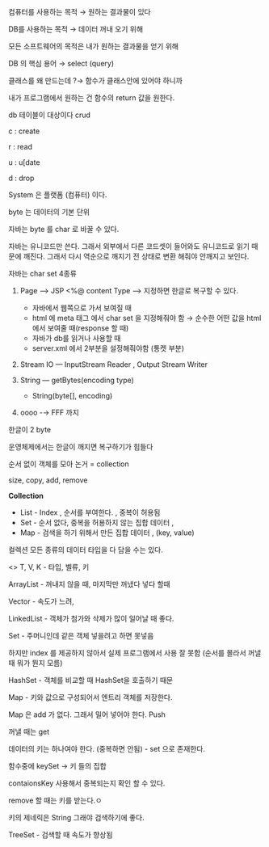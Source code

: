 컴퓨터를 사용하는 목적 → 원하는 결과물이 있다

DB를 사용하는 목적 → 데이터 꺼내 오기 위해

모든 소프트웨어의 목적은 내가 원하는 결과물을 얻기 위해

DB 의 핵심 용어 → select (query) 

클래스를 왜 만드는데 ?→ 함수가 클래스안에 있어야 하니까 

내가 프로그램에서 원하는 건 함수의 return 값을 원한다.

db 테이블이 대상이다 crud

c : create

r : read

u : u[date

d : drop

System 은 플랫폼 (컴퓨터) 이다.

byte 는 데이터의 기본 단위

자바는 byte 를 char 로 바꿀 수 있다.

자바는 유니코드만 쓴다. 그래서 외부에서 다른 코드셋이 들어와도 유니코드로 읽기 때문에 깨진다. 그래서 다시 역순으로 깨지기 전 상태로 변환 해줘야 안깨지고 보인다. 

자바는 char set 4종류

1. Page —>  JSP <%@ content Type —>  지정하면 한글로 복구할 수 있다.
    - 자바에서 웹쪽으로 가서 보여질 때
    - html 에 meta 태그 에서 char set 을 지정해줘야 함 → 순수한 어떤 값을 html 에서 보여줄 때(response 할 때)
    - 자바가 db를 읽거나 사용할 때
    - server.xml 에서 2부분을 설정해줘야함 (통켓 부분)
    
2. Stream IO — InputStream Reader ,   Output Stream Writer

1. String — getBytes(encoding type)
    - String(byte[], encoding)

1. oooo -→ FFF 까지 

한글이 2 byte 

운영체제에서는 한글이 깨지면 복구하기가 힘들다

순서 없이 객체를 모아 논거 = collection

size, copy, add, remove

**Collection** 

- List - Index , 순서를 부여한다.  , 중복이 허용됨
- Set - 순서 없다, 중복을 허용하지 않는 집합 데이터 ,
- Map - 검색을 하기 위해서 만든 집합 데이터 , (key, value)

컬렉션 모든 종류의 데이터 타입을 다 담을 수는 있다.

<>   T, V, K   - 타입, 벨류, 키

ArrayList - 꺼내지 않을 때, 마지막만 꺼냈다 넣다 할때

Vector - 속도가 느려, 

LinkedList - 객체가 첨가와 삭제가 많이 일어날 때  좋다.

Set - 주머니인데 같은 객체 넣을려고 하면 못넣음

하지만 index 를 제공하지 않아서 실제 프로그램에서 사용 잘 못함 (순서를 몰라서 꺼낼 때 뭐가 뭔지 모름)

HashSet - 객체를 비교할 때 HashSet을 호출하기 때문

Map - 키와 값으로 구성되어서 엔트리 객체를 저장한다.

Map 은 add 가 없다.  그래서 밀어 넣어야 한다. Push 

꺼낼 때는 get

데이터의 키는 하나여야 한다. (중복하면 안됨) - set 으로 존재한다.

함수중에 keySet → 키 들의 집합

contaionsKey 사용해서 중복되는지 확인 할 수 있다. 

remove 할 때는 키를 받는다.ㅇ

키의 제네릭은 String 그래야 검색하기에 좋다.  

TreeSet - 검색할 때 속도가 향상됨
